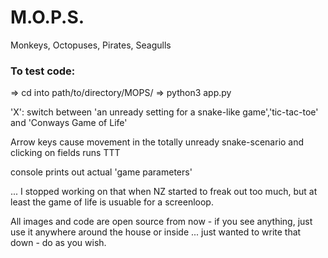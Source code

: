 # M.O.P.S.
Monkeys, Octopuses, Pirates, Seagulls

### To test code:

=> cd into path/to/directory/MOPS/
=> python3 app.py

'X': switch between 'an unready setting for a snake-like game','tic-tac-toe' and 'Conways Game of Life'

Arrow keys cause movement in the totally unready snake-scenario and clicking on fields runs TTT

console prints out actual 'game parameters'

... I stopped working on that when NZ started to freak out too much, but at least the game of life is usuable for a screenloop.

All images and code are open source from now - if you see anything, just use it anywhere around the house or inside ... just wanted to write that down - do as you wish.
